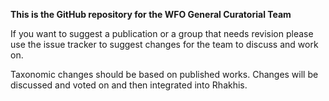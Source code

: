 **This is the GitHub repository for the WFO General Curatorial Team**

If you want to suggest a publication or a group that needs revision please use the issue tracker to suggest changes for the team to discuss and work on.

Taxonomic changes should be based on published works. Changes will be discussed and voted on and then integrated into Rhakhis.
